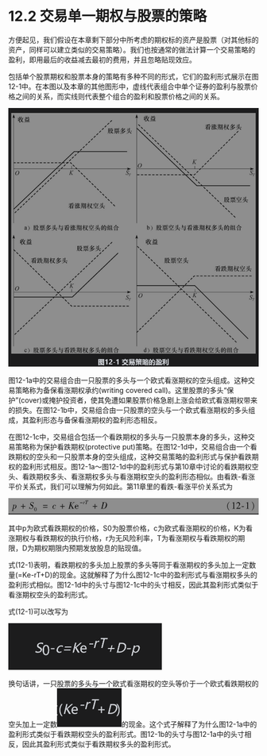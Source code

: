 # 12.2 交易单一期权与股票的策略

方便起见，我们假设在本章剩下部分中所考虑的期权标的资产是股票（对其他标的资产，同样可以建立类似的交易策略）。我们也按通常的做法计算一个交易策略的盈利，即用最后的收益减去最初的费用，并且忽略贴现效应。

包括单个股票期权和股票本身的策略有多种不同的形式，它们的盈利形式展示在图12-1中。在本图以及本章的其他图形中，虚线代表组合中单个证券的盈利与股票价格之间的关系，而实线则代表整个组合的盈利和股票价格之间的关系。

![](images/2024-03-01-13-39-46.png)

图12-1a中的交易组合由一只股票的多头与一个欧式看涨期权的空头组成。这种交易策略称为备保看涨期权承约(writing covered call)。这里股票的多头“保护”(cover)或掩护投资者，使其免遭如果股票价格急剧上涨会给欧式看涨期权带来的损失。在图12-1b中，交易组合由一只股票的空头与一个欧式看涨期权的多头组成，其盈利形态与备保看涨期权的盈利形态相反。

在图12-1c中，交易组合包括一个看跌期权的多头与一只股票本身的多头，这种交易策略称为保护看跌期权(protective put)策略。在图12-1d中，交易组合由一个看跌期权的空头和一只股票本身的空头组成，这种交易策略的盈利形式与保护看跌期权的盈利形式相反。图12-1a～图12-1d中的盈利形式与第10章中讨论的看跌期权空头、看跌期权多头、看涨期权多头与看涨期权空头的盈利形态相似。由看跌-看涨平价关系式，我们可以理解为何如此。第11章里的看跌-看涨平价关系式为

![](images/2024-03-01-13-40-20.png)

其中p为欧式看跌期权的价格，S0为股票价格，c为欧式看涨期权的价格，K为看涨期权与看跌期权的执行价格，r为无风险利率，T为看涨期权与看跌期权的期限，D为期权期限内预期发放股息的贴现值。

式(12-1)表明，看跌期权的多头加上股票的多头等同于看涨期权的多头加上一定数量(=Ke-rT+D)的现金。这就解释了为什么图12-1c中的盈利形式与看涨期权多头的盈利形式相似。图12-1d中的头寸与图12-1c中的头寸相反，因此其盈利形式类似于看涨期权空头的盈利形式。

式(12-1)可以改写为

![](images/2024-03-01-13-40-46.png)

换句话讲，一只股票的多头与一个欧式看涨期权的空头等价于一个欧式看跌期权的空头加上一定数![](images/2024-03-01-13-41-23.png)的现金。这个式子解释了为什么图12-1a中的盈利形式类似于看跌期权空头的盈利形式。图12-1b的头寸与图12-1a中的头寸相反，因此其盈利形式类似于看跌期权多头的盈利形式。